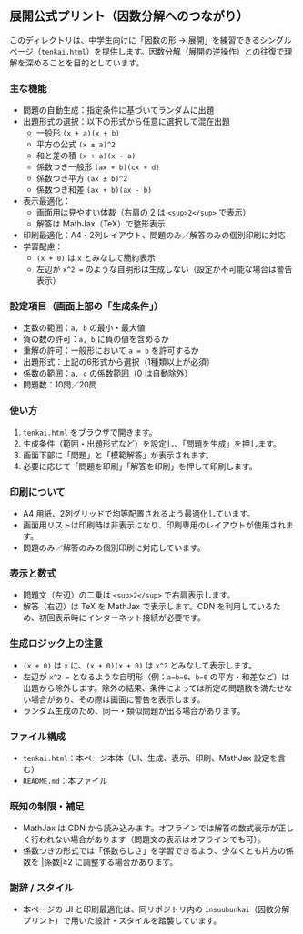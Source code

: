 ## 展開公式プリント（因数分解へのつながり）

このディレクトリは、中学生向けに「因数の形 → 展開」を練習できるシングルページ（`tenkai.html`）を提供します。因数分解（展開の逆操作）との往復で理解を深めることを目的としています。

### 主な機能
- 問題の自動生成：指定条件に基づいてランダムに出題
- 出題形式の選択：以下の形式から任意に選択して混在出題
  - 一般形 `(x + a)(x + b)`
  - 平方の公式 `(x ± a)^2`
  - 和と差の積 `(x + a)(x - a)`
  - 係数つき一般形 `(ax + b)(cx + d)`
  - 係数つき平方 `(ax ± b)^2`
  - 係数つき和差 `(ax + b)(ax - b)`
- 表示最適化：
  - 画面用は見やすい体裁（右肩の 2 は `<sup>2</sup>` で表示）
  - 解答は MathJax（TeX）で整形表示
- 印刷最適化：A4・2列レイアウト、問題のみ／解答のみの個別印刷に対応
- 学習配慮：
  - `(x + 0)` は `x` とみなして簡約表示
  - 左辺が `x^2 =` のような自明形は生成しない（設定が不可能な場合は警告表示）

### 設定項目（画面上部の「生成条件」）
- 定数の範囲：`a, b` の最小・最大値
- 負の数の許可：`a, b` に負の値を含めるか
- 重解の許可：一般形において `a = b` を許可するか
- 出題形式：上記の6形式から選択（1種類以上が必須）
- 係数の範囲：`a, c` の係数範囲（0 は自動除外）
- 問題数：10問／20問

### 使い方
1. `tenkai.html` をブラウザで開きます。
2. 生成条件（範囲・出題形式など）を設定し、「問題を生成」を押します。
3. 画面下部に「問題」と「模範解答」が表示されます。
4. 必要に応じて「問題を印刷」「解答を印刷」を押して印刷します。

### 印刷について
- A4 用紙、2列グリッドで均等配置されるよう最適化しています。
- 画面用リストは印刷時は非表示になり、印刷専用のレイアウトが使用されます。
- 問題のみ／解答のみの個別印刷に対応しています。

### 表示と数式
- 問題文（左辺）の二乗は `<sup>2</sup>` で右肩表示します。
- 解答（右辺）は TeX を MathJax で表示します。CDN を利用しているため、初回表示時にインターネット接続が必要です。

### 生成ロジック上の注意
- `(x + 0)` は `x` に、`(x + 0)(x + 0)` は `x^2` とみなして表示します。
- 左辺が `x^2 =` となるような自明形（例：`a=b=0`、`b=0` の平方・和差など）は出題から除外します。除外の結果、条件によっては所定の問題数を満たせない場合があり、その際は画面に警告を表示します。
- ランダム生成のため、同一・類似問題が出る場合があります。

### ファイル構成
- `tenkai.html`：本ページ本体（UI、生成、表示、印刷、MathJax 設定を含む）
- `README.md`：本ファイル

### 既知の制限・補足
- MathJax は CDN から読み込みます。オフラインでは解答の数式表示が正しく行われない場合があります（問題文の表示はオフラインでも可）。
- 係数つきの形式では「係数らしさ」を学習できるよう、少なくとも片方の係数を |係数|≥2 に調整する場合があります。

### 謝辞 / スタイル
- 本ページの UI と印刷最適化は、同リポジトリ内の `insuubunkai`（因数分解プリント）で用いた設計・スタイルを踏襲しています。

